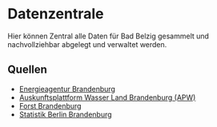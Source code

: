 # Datenzentrale

Hier können Zentral alle Daten für Bad Belzig gesammelt und nachvollziehbar abgelegt und verwaltet werden.

## Quellen

- [Energieagentur Brandenburg](/Energieagentur%20Brandenburg)
- [Auskunftsplattform Wasser Land Brandenburg (APW)](/Auskunftsplattform%20Wasser%20Land%20Brandenburg)
- [Forst Brandenburg](/Forst%20Brandenburg)
- [Statistik Berlin Brandenburg](/Statistik%20Berlin-Brandenburg)
